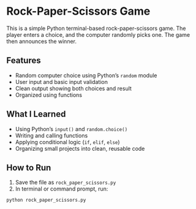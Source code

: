 # Rock-Paper-Scissors Game

This is a simple Python terminal-based rock-paper-scissors game. The player enters a choice, and the computer randomly picks one. The game then announces the winner.

## Features
- Random computer choice using Python’s `random` module
- User input and basic input validation
- Clean output showing both choices and result
- Organized using functions

## What I Learned
- Using Python’s `input()` and `random.choice()`
- Writing and calling functions
- Applying conditional logic (`if`, `elif`, `else`)
- Organizing small projects into clean, reusable code

## How to Run
1. Save the file as `rock_paper_scissors.py`
2. In terminal or command prompt, run:
```bash
python rock_paper_scissors.py
